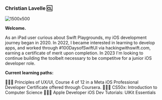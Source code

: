 ### Christian Lavelle 🆑

![1500x500](https://user-images.githubusercontent.com/110639779/212133514-741c5a13-60f2-4e57-bcff-9439ed9d2b25.jpeg)

<b>Welcome.</b>


As an iPad user curious about Swift Playgrounds, my iOS development journey began in 2020. In 2022, I became interested in learning to develop apps, and worked through #100DaysofSwiftUI via hackingwithswift.com, earning a certificate of merit upon completion. In 2023 I'm looking to continue building the toolbelt necessary to be competitve for a junior iOS developer role.



<b>Current learning paths:</b>


👨🏻‍💻 Principles of UX/UI, Course 4 of 12 in a Meta iOS Professional Developer Certificate offered through Coursera.
👨🏻‍💻 CS50x: Introduction to Computer Science
👨🏻‍💻 Apple Developer iOS Dev Tutorials: UIKit Essentials

